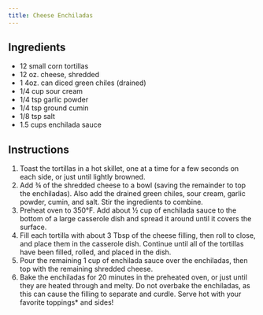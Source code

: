 ```yaml
---
title: Cheese Enchiladas
---
```


## Ingredients

- 12 small corn tortillas
- 12 oz. cheese, shredded
- 1 4oz. can diced green chiles (drained)
- 1/4 cup sour cream
- 1/4 tsp garlic powder
- 1/4 tsp ground cumin
- 1/8 tsp salt
- 1.5 cups enchilada sauce

## Instructions

1. Toast the tortillas in a hot skillet, one at a time for a few seconds on each side, or just until lightly browned.
2. Add ¾ of the shredded cheese to a bowl (saving the remainder to top the enchiladas). Also add the drained green chiles, sour cream, garlic powder, cumin, and salt. Stir the ingredients to combine.
3. Preheat oven to 350°F. Add about ½ cup of enchilada sauce to the bottom of a large casserole dish and spread it around until it covers the surface.
4. Fill each tortilla with about 3 Tbsp of the cheese filling, then roll to close, and place them in the casserole dish. Continue until all of the tortillas have been filled, rolled, and placed in the dish.
5. Pour the remaining 1 cup of enchilada sauce over the enchiladas, then top with the remaining shredded cheese.
6. Bake the enchiladas for 20 minutes in the preheated oven, or just until they are heated through and melty. Do not overbake the enchiladas, as this can cause the filling to separate and curdle. Serve hot with your favorite toppings* and sides!
